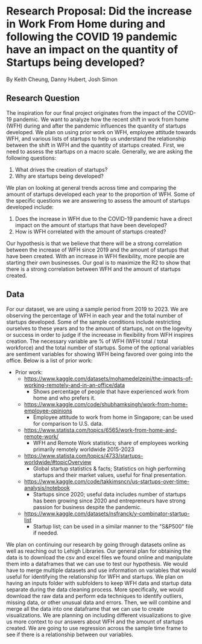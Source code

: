 # Research Proposal: Did the increase in Work From Home during and following the COVID 19 pandemic have an impact on the quantity of Startups being developed?
By Keith Cheung, Danny Hubert, Josh Simon

## Research Question

The inspiration for our final project originates from the impact of the COVID-19 pandemic. We want to analyze how the recent shift in work from home (WFH) during and after the pandemic influences the quantity of startups developed. We plan on using prior work on WFH, employee attitude towards WFH, and various lists of startups to help us understand the relationship between the shift in WFH and the quantity of startups created. First, we need to assess the startups on a macro scale. Generally, we are asking the following questions: 

1. What drives the creation of startups? 
2. Why are startups being developed?  

We plan on looking at general trends across time and comparing the amount of startups developed each year to the proportion of WFH. Some of the specific questions we are answering to assess the amount of startups developed include: 

1. Does the increase in WFH due to the COVID-19 pandemic have a direct impact on the amount of startups that have been developed?
2. How is WFH correlated with the amount of startups created? 

Our hypothesis is that we believe that there will be a strong correlation between the increase of WFH since 2019 and the amount of startups that have been created. With an increase in WFH flexibility, more people are starting their own businesses. Our goal is to maximize the R2 to show that there is a strong correlation between WFH and the amount of startups created. 

## Data
For our dataset, we are using a sample period from 2019 to 2023. We are observing the percentage of WFH in each year and the total number of startups developed. Some of the sample conditions include restricting ourselves to these years and to the amount of startups, not on the logevity or success in order to judge if the increease in flexibility from WFH inspires creation. The necessary variable are % of WFH (WFH total / total workforce) and the total number of startups. Some of the optional variables are sentiment variables for showing WFH being favored over going into the office. Below is a list of prior work: 

- Prior work:
    - https://www.kaggle.com/datasets/mohamedelzeini/the-impacts-of-working-remotely-and-in-an-office/data
         - Shows percentage of people that have experienced work from home and who prefers it.
    - https://www.kaggle.com/code/shubhamksingh/work-from-home-employee-opinions
         - Employee attitude to work from home in Singapore; can be used for comparison to U.S. data.
    - https://www.statista.com/topics/6565/work-from-home-and-remote-work/
         - WFH and Remote Work statistics; share of employees working primarily remotely worldwide 2015-2023
    - https://www.statista.com/topics/4733/startups-worldwide/#topicOverview
         - Global startup statistics & facts; Statistics on high performing startups and their market values, useful for final presentation.
    - https://www.kaggle.com/code/takkimsncn/us-startups-over-time-analysis/notebook
         - Startups since 2020; useful data includes number of startups has been growing since 2020 and entrepreneurs have strong passion for business despite the pandemic.
    - https://www.kaggle.com/datasets/nsfranck/y-combinator-startup-list
         - Startup list; can be used in a similar manner to the "S&P500" file if needed.

We plan on continuing our research by going through datasets online as well as reaching out to Lehigh Libraries. Our general plan for obtaining the data is to download the csv and excel files we found online and manipulate them into a dataframes that we can use to test our hypothesis. We would have to merge multiple datasets and use information on variables that would useful for identifying the relationship for WFH and startups. We plan on having an inputs folder with subfolders to keep WFH data and startup data separate during the data cleaning process. More specifically, we would download the raw data and perform eda techniques to identify outliers, missing data, or other unusual data and errors. Then, we will combine and merge all the data into one dataframe that we can use to create visualizations. We are planning on including different visualizations to give us more context to our answers about WFH and the amount of startups created. We are going to use regression across the sample time frame to see if there is a relationship between our variables. 






